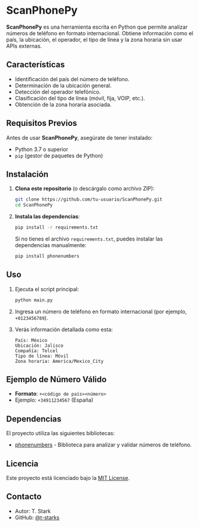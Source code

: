 # ScanPhonePy

**ScanPhonePy** es una herramienta escrita en Python que permite analizar números de teléfono en formato internacional. Obtiene información como el país, la ubicación, el operador, el tipo de línea y la zona horaria sin usar APIs externas.

## Características

- Identificación del país del número de teléfono.
- Determinación de la ubicación general.
- Detección del operador telefónico.
- Clasificación del tipo de línea (móvil, fija, VOIP, etc.).
- Obtención de la zona horaria asociada.

## Requisitos Previos

Antes de usar **ScanPhonePy**, asegúrate de tener instalado:

- Python 3.7 o superior
- `pip` (gestor de paquetes de Python)

## Instalación

1. **Clona este repositorio** (o descárgalo como archivo ZIP):
   ```bash
   git clone https://github.com/tu-usuario/ScanPhonePy.git
   cd ScanPhonePy
   ```

2. **Instala las dependencias**:
   ```bash
   pip install -r requirements.txt
   ```

   Si no tienes el archivo `requirements.txt`, puedes instalar las dependencias manualmente:
   ```bash
   pip install phonenumbers
   ```

## Uso

1. Ejecuta el script principal:
   ```bash
   python main.py
   ```

2. Ingresa un número de teléfono en formato internacional (por ejemplo, `+0123456789`).

3. Verás información detallada como esta:

   ```
   País: México
   Ubicación: Jalisco
   Compañía: Telcel
   Tipo de línea: Móvil
   Zona horaria: America/Mexico_City
   ```

## Ejemplo de Número Válido

- **Formato**: `+<código de país><número>`
- Ejemplo: `+34911234567` (España)

## Dependencias

El proyecto utiliza las siguientes bibliotecas:

- [phonenumbers](https://github.com/daviddrysdale/python-phonenumbers) - Biblioteca para analizar y validar números de teléfono.

## Licencia

Este proyecto está licenciado bajo la [MIT License](LICENSE).

## Contacto

- Autor: T. Stark
- GitHub: [@t-starks](https://github.com/t-starks)